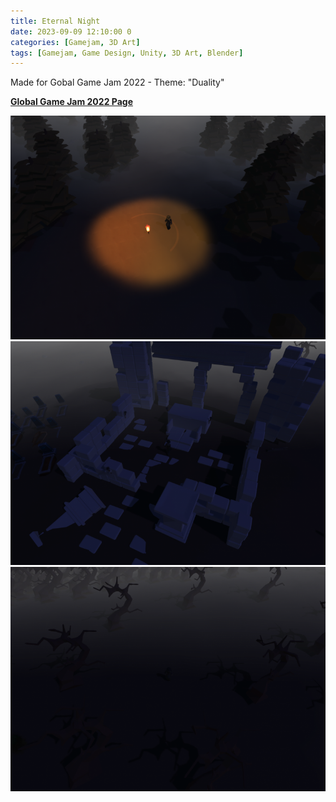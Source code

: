 ```yaml
---
title: Eternal Night
date: 2023-09-09 12:10:00 0
categories: [Gamejam, 3D Art]
tags: [Gamejam, Game Design, Unity, 3D Art, Blender]
---
```


Made for Gobal Game Jam 2022 - Theme: "Duality"

[**Global Game Jam 2022 Page**](https://globalgamejam.org/2022/games/name-progress-8)

![yay](/assets/img/et1.png)
![yay](/assets/img/et2.png)
![yay](/assets/img/et3.png)